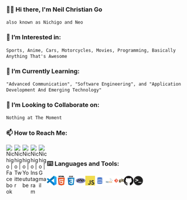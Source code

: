 ### 👋🏻 Hi there, I'm Neil Christian Go
    also known as Nichigo and Neo

### 👀 I’m Interested in:
    Sports, Anime, Cars, Motorcycles, Movies, Programming, Basically Anything That's Awesome
### 📖 I’m Currently Learning:
    "Advanced Communication", "Software Engineering", and "Application Development And Emerging Technology"
### 🤝 I’m Looking to Collaborate on:
    Nothing at The Moment

### 📫 How to Reach Me:
[<img align="left" alt="Nichigo | Facebook" width="22px" src="https://cdn.jsdelivr.net/npm/simple-icons@v3/icons/facebook.svg" />][facebook]
[<img align="left" alt="Nichigo | Twitter" width="22px" src="https://cdn.jsdelivr.net/npm/simple-icons@v3/icons/twitter.svg" />][twitter]
[<img align="left" alt="Nichigo | Youtube" width="22px" src="https://cdn.jsdelivr.net/npm/simple-icons@v3/icons/youtube.svg" />][youtube]
[<img align="left" alt="Nichigo | Instagram" width="22px" src="https://cdn.jsdelivr.net/npm/simple-icons@v3/icons/instagram.svg" />][instagram]
[<img align="left" alt="Nichigo | Gmail" width="22px" src="https://cdn.jsdelivr.net/npm/simple-icons@v3/icons/gmail.svg" />][gmail]
<br />

### ⌨️ Languages and Tools:
<img align="left" alt="Visual Studio Code" width="26px" src="https://raw.githubusercontent.com/github/explore/80688e429a7d4ef2fca1e82350fe8e3517d3494d/topics/visual-studio-code/visual-studio-code.png" />
<img align="left" alt="HTML5" width="26px" src="https://raw.githubusercontent.com/github/explore/80688e429a7d4ef2fca1e82350fe8e3517d3494d/topics/html/html.png" />
<img align="left" alt="CSS3" width="26px" src="https://raw.githubusercontent.com/github/explore/80688e429a7d4ef2fca1e82350fe8e3517d3494d/topics/css/css.png" />
<img align="left" alt="PHP" width="26px" src="https://raw.githubusercontent.com/github/explore/80688e429a7d4ef2fca1e82350fe8e3517d3494d/topics/PHP/PHP.png" />
<img align="left" alt="JavaScript" width="26px" src="https://raw.githubusercontent.com/github/explore/80688e429a7d4ef2fca1e82350fe8e3517d3494d/topics/javascript/javascript.png" />
<img align="left" alt="SQL" width="26px" src="https://raw.githubusercontent.com/github/explore/80688e429a7d4ef2fca1e82350fe8e3517d3494d/topics/sql/sql.png" />
<img align="left" alt="MySQL" width="26px" src="https://raw.githubusercontent.com/github/explore/80688e429a7d4ef2fca1e82350fe8e3517d3494d/topics/mysql/mysql.png" />
<img align="left" alt="Git" width="26px" src="https://raw.githubusercontent.com/github/explore/80688e429a7d4ef2fca1e82350fe8e3517d3494d/topics/git/git.png" />
<img align="left" alt="GitHub" width="26px" src="https://raw.githubusercontent.com/github/explore/78df643247d429f6cc873026c0622819ad797942/topics/github/github.png" />
<img align="left" alt="Terminal" width="26px" src="https://raw.githubusercontent.com/github/explore/80688e429a7d4ef2fca1e82350fe8e3517d3494d/topics/terminal/terminal.png" />

[facebook]: https://facebook.com/Nichigo.here
[twitter]: https://twitter.com/Nichigo_here
[youtube]: https://www.youtube.com/c/NeoAlexanderGo
[instagram]: https://instagram.com/Nichigo.here
[gmail]: https://mail.google.com/mail/u/0/#search/cyberneo12161999%40gmail.com
